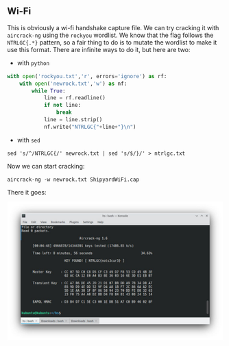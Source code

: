 ## Wi-Fi

This is obviously a wi-fi handshake capture file.
We can try cracking it with `aircrack-ng` using the `rockyou` wordlist.
We know that the flag follows the `NTRLGC{.*}` pattern, so a fair thing to do is to mutate the wordlist to make it use this format.
There are infinite ways to do it, but here are two:

- with `python`
```python
with open('rockyou.txt','r', errors='ignore') as rf:
    with open('newrock.txt','w') as nf:
        while True:
            line = rf.readline()
            if not line:
                break
            line = line.strip()
            nf.write("NTRLGC{"+line+"}\n")
```

- with `sed`
```shell
sed 's/^/NTRLGC{/' newrock.txt | sed 's/$/}/' > ntrlgc.txt
```

Now we can start cracking:

```shell
aircrack-ng -w newrock.txt ShipyardWiFi.cap
```

There it goes:

![alt cracked](cracked.jpg)